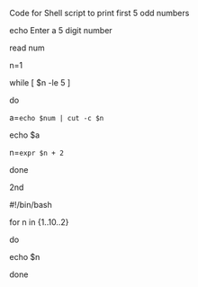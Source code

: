 Code for Shell script to print first 5 odd numbers 


echo Enter a 5 digit number

read num

n=1

while [ $n -le 5 ]

do

a=`echo $num | cut -c $n`

echo $a 

n=`expr $n + 2`

done







2nd







#!/bin/bash

for n in {1..10..2}

do

   echo $n
   
done

